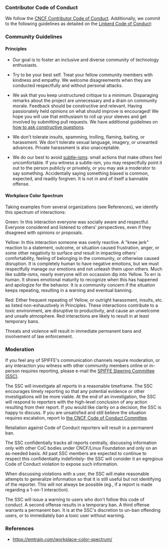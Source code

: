 ### Contributor Code of Conduct

We follow the [CNCF Contributor Code of Conduct](https://github.com/cncf/foundation/blob/master/code-of-conduct.md). Additionally, we commit to the following guidelines as detailed on the [Linkerd Code of Conduct](https://github.com/linkerd/linkerd/wiki/Linkerd-code-of-conduct):

### Community Guidelines

#### Principles

- Our goal is to foster an inclusive and diverse community of technology enthusiasts.

- Try to be your best self. Treat your fellow community members with kindness and empathy. We welcome disagreements when they are conducted respectfully and without personal attacks.

- We ask that you keep unstructured critique to a minimum. Disparaging remarks about the project are unnecessary and a drain on community morale. Feedback should be constructive and relevant. Having passionately held opinions on what should improve is encouraged! We hope you will use that enthusiasm to roll up your sleeves and get involved by submitting pull requests. We have additional guidelines on [how to ask constructive questions](https://github.com/linkerd/linkerd/wiki/How-To-Ask-Questions-in-Slack).

- We don't tolerate insults, spamming, trolling, flaming, baiting, or harassment. We don't tolerate sexual language, imagery, or unwanted advances. Private harassment is also unacceptable.

- We do our best to avoid [subtle-isms](https://www.recurse.com/manual#sub-sec-social-rules): small actions that make others feel uncomfortable. If you witness a subtle-ism, you may respectfully point it out to the person publicly or privately, or you may ask a moderator to say something. Accidentally saying something biased is common, expected, and readily forgiven. It is not in and of itself a bannable offense.

#### Workplace Color Spectrum

Taking examples from several organizations (see References), we identify this spectrum of interactions:

Green:
In this interaction everyone was socially aware and respectful. Everyone considered and listened to others' perspectives, even if they disagreed with opinions or proposals.

Yellow:
In this interaction someone was overly reactive. A "knee jerk" reaction to a statement, outcome, or situation caused frustration, anger, or some other negativity to surface *and* result in impacting others' comfortability, feeling of belonging in the community, or otherwise caused disruption. It is completely human to have negative emotions, but we must respectfully manage our emotions and not unleash them upon others.
Much like subtle-isms, nearly everyone will on occassion dip into Yellow. To err is human. It shows emotional maturity to recognize when this has happened and apologize for the behavior. It is a community concern if the situation keeps repeating, resulting in a warning and eventual banning.

Red:
Either frequent repeating of Yellow, or outright harassment, insults, etc. as listed non-exhaustively in Principles.
These interactions contribute to a toxic environment, are disruptive to productivity, and cause an unwelcome and unsafe atmosphere.
Red interactions are likely to result in at least temporary bans.

Threats and violence will result in immediate permanent bans and involvement of law enforcement.

### Moderation

If you feel any of SPIFFE's communication channels require moderation, or any interaction you witness with other community members online or in-person requires reporting, please e-mail the [SPIFFE Steering Committee (SSC)](mailto:ssc@spiffe.io).

The SSC will investigate all reports in a reasonable timeframe.
The SSC encourages timely reporting so that any potential evidence or other investigations will be more viable.
At the end of an investigation, the SSC will respond to reporters with the high-level conclusion of any action resulting from their report. If you would like clarity on a decision, the SSC is happy to discuss. If you are unsatisfied and still believe the situation requires escalation, report to [the CNCF Code of Conduct Committee](https://www.cncf.io/conduct/committee/).

Retaliation against Code of Conduct reporters will result in a permanent ban.

The SSC confidentially tracks all reports centrally, discussing information only with other CoC bodies under CNCF/Linux Foundation and only on an as-needed basis. All past SSC members are expected to continue to respect this confidentiality indefinitely- the SSC will consider it an egregious Code of Conduct violation to expose such information.

When discussing violations with a user, the SSC will make reasonable attempts to generalize information so that it is still useful but not identifying of the reporter. This will not always be possible (eg., if a report is made regarding a 1-on-1 interaction).

The SSC will issue a warning to users who don't follow this code of conduct. A second offense results in a temporary ban. A third offense warrants a permanent ban. It is at the SSC's discretion to un-ban offending users, or to immediately ban a toxic user without warning.

### References

- https://emtrain.com/workplace-color-spectrum/
